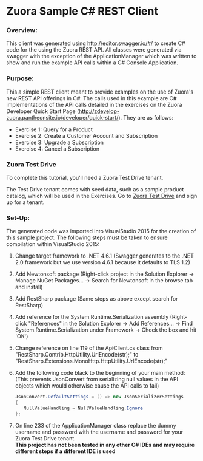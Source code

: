 # Zuora Sample C# REST Client

### Overview:
This client was generated using http://editor.swagger.io/#/ to create C# code for the using the Zuora REST API. All classes were generated via swagger with the exception of the ApplicationManager which was 
written to show and run the example API calls within a C# Console Application.

### Purpose:
This a simple REST client meant to provide examples on the use of Zuora's new REST API offerings in C#. The calls used in this example are C# implementations of the API calls detailed in the exercises on the 
Zuora Developer Quick Start Page (http://zdevelop-zuora.pantheonsite.io/developer/quick-start/).
They are as follows:
- Exercise 1: Query for a Product
- Exercise 2: Create a Customer Account and Subscription
- Exercise 3: Upgrade a Subscription
- Exercise 4: Cancel a Subscription

### Zuora Test Drive

To complete this tutorial, you'll need a Zuora Test Drive tenant.

The Test Drive tenant comes with seed data, such as a sample product catalog, which will be used in the Exercises.
Go to [Zuora Test Drive](https://www.zuora.com/resource/zuora-test-drive/) and sign up for a tenant.

### Set-Up:  
The generated code was imported into VisualStudio 2015 for the creation of this sample project. The following steps must be taken to ensure compilation within VisualStudio 2015:  
1. Change target framework to .NET 4.6.1 (Swagger generates to the .NET 2.0 framework but we use version 4.6.1 because it defaults to TLS 1.2)
2. Add Newtonsoft package (Right-click project in the Solution Explorer -> Manage NuGet Packages... -> Search for Newtonsoft in the browse tab and install)
3. Add RestSharp package (Same steps as above except search for RestSharp)
4. Add reference for the System.Runtime.Serialization assembly (Right-click "References" in the Solution Explorer -> Add References... -> Find System.Runtime.Serialization under Framework -> Check the box and hit 'OK')
5. Change reference on line 119 of the ApiClient.cs class from "RestSharp.Contrib.HttpUtility.UrlEncode(str);" to "RestSharp.Extensions.MonoHttp.HttpUtility.UrlEncode(str);"
6. Add the following code black to the beginning of your main method: (This prevents JsonConvert from serializing null values in the API objects which would otherwise cause the API calls to fail)

   ```C#
   JsonConvert.DefaultSettings = () => new JsonSerializerSettings
   {
      NullValueHandling = NullValueHandling.Ignore
   };
   ```

7. On line 233 of the ApplicationManager class replace the dummy username and password with the username and password for your Zuora Test Drive tenant.  
**This project has not been tested in any other C# IDEs and may require different steps if a different IDE is used**


